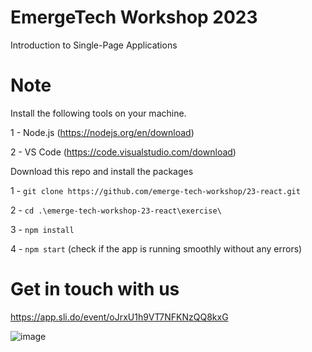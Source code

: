 # EmergeTech Workshop 2023
Introduction to Single-Page Applications

# Note
Install the following tools on your machine.

  1 - Node.js (https://nodejs.org/en/download)

  2 - VS Code (https://code.visualstudio.com/download)

Download this repo and install the packages

1 - `git clone https://github.com/emerge-tech-workshop/23-react.git`

2 - `cd .\emerge-tech-workshop-23-react\exercise\`

3 - `npm install`

4 - `npm start` (check if the app is running smoothly without any errors)


# Get in touch with us

https://app.sli.do/event/oJrxU1h9VT7NFKNzQQ8kxG

![image](https://github.com/emerge-tech-workshop/23-react/assets/26875754/6c6ec741-e6af-4e39-b42b-9f2572870ee5)
